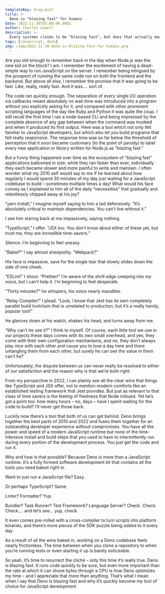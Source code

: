 ```yaml
---
templateKey: blog-post
title: >-
  Deno is "blazing fast" for humans
date: 2022-11-30T05:00:00.000Z
author: Charles Lowell
description: >-
  Every systems claims to be "blazing fast", but does that actually mean faster development?
tags: [javascript, deno]
img: /img/2022-11-30-deno-is-blazing-fast-for-humans.png
---
```


Are you old enough to remember back in the day when Node.js was the new kid on the block? I am. I remember the excitement of having a dead-simple way to run JavaScript on the server. I remember being intrigued by the prospect of running the same code run on both the frontend and the backend. But above all else, I remember the promise that it was going to be fast. Like, really, really fast. And it was…. sort of.

The code ran quickly enough. The separation of every single I/O operation via callbacks meant absolutely no wait time was introduced into a program without you explicitly asking for it, and compared with other prominent scripting languages of the day like Ruby and Python it was quite the coup. I still recall the first time I ran a node-based CLI and being impressed by the complete absence of any gap between when the command was invoked and when it produced its first output. Here was a tool which not only felt familiar to JavaScript developers, but which also let you build programs that felt really responsive. The response time was so far below the threshold of perception that it soon became customary (to the point of parody) to label every new application or library written for Node.js as “blazing fast.”

But a funny thing happened over time as the ecosystem of “blazing fast” applications ballooned in size: while they ran faster than ever, individually they each became slower and more painful to write and maintain. I often wonder what my 2010 self would say to me if he learned about how regularly I would spend 30 minutes of my day just waiting for a JavaScript codebase to build – sometimes multiple times a day! What would his face convey as I explained to him all of the daily “necessities” that gradually and relentlessly chipped away at his joy?

“yarn install," I imagine myself saying to him a tad defensively. “It’s absolutely critical to maintain dependencies.  You can’t live without it.”

I see him staring back at me impassively, saying nothing.

“TypeScript,” I offer. “JSX too. You don’t know about either of these yet, but trust me, they are incredible time-savers.”

Silence. I’m beginning to feel uneasy.

“Babel?” I say almost sheepishly. “Webpack?”

His face is impassive, save for the single tear that slowly slides down the side of one cheek.

“ESLint!” I shout. “Prettier!” I’m aware of the shrill edge creeping into my voice, but I can’t help it. I’m beginning to feel desperate.

“Thirty minutes?” he whispers, his voice nearly inaudible.

“Relay Compiler!” I plead. “Look, I know that Jest has its own completely parallel build toolchain that is unrelated to production, but it’s a really handy, popular tool!”

He glances down at his watch, shakes his head, and turns away from me.

“Why can’t he see it?” I think to myself. Of course, each little tool we use in our projects these days comes with its own small overhead, and yes, they come with their own configuration mechanisms, and no, they don’t always play nice with each other and cause you to lose a day here and there untangling them from each other, but surely he can see the value in them can’t he?

Unfortunately, the dispute between us can never really be resolved to either of our satisfaction and the reason why is that we’re both right.

From my perspective in 2022, I can plainly see all the clear wins that things like TypeScript and JSX offer, not to mention modern comforts like an established testing framework that Jest provides. But just as relevant to that class of time savers is the feeling of fleetness that Node imbued. Yet he’s got a point too: how many hours – no, days – have I spent waiting for the code to build? I’ll never get those back.

Luckily now there’s a tool that both of us can get behind. Deno brings together the best parts of 2010 and 2022 and fuses them together for an outstanding developer experience without compromises. You have all the power and speed of a modern JavaScript runtime but none of the time-intensive install and build steps that you used to have to intermittently run during every portion of the development process. You just get the code and run it.

Why and how is that possible? Because Deno is more than a JavaScript runtime. It’s a fully formed software development kit that contains all the tools you need baked right in.

Want to just run a JavaScript file? Easy.

Or perhaps TypeScript? Same.

Linter? Formatter? Yup.

Bundler? Task Runner? Test Framework? Language Server? Check. Check. Check…. and let’s see… yup, check.

It even comes pre-rolled with a cross-compiler to turn scripts into platform binaries, and there’s more pieces of the SDK puzzle being added to it every day.

As a result of all the wins baked in, working on a Deno codebase feels nearly frictionless. The time between when you clone a repository to when you’re running tests or even starting it up is barely noticeable.

So yeah, it’s time to resurrect the cliché – only this time it’s really true. Deno is blazing fast. It runs code quickly to be sure, but even more important than the rate at which it can shove bytes through a CPU is how Deno optimizes my time – and I appreciate that more than anything. That’s what I mean when I say that Deno is blazing fast and why it’s quickly become my tool of choice for JavaScript development.
